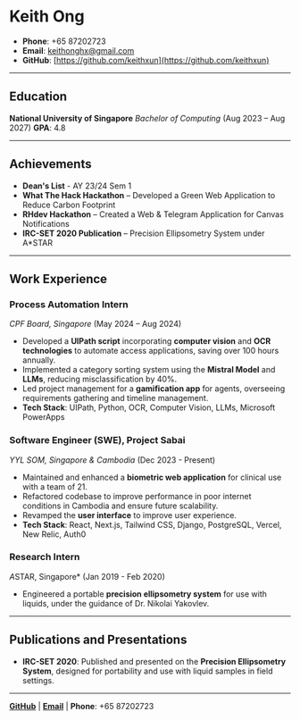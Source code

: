 # Keith Ong

- **Phone**: +65 87202723
- **Email**: [keithonghx@gmail.com](mailto:keithonghx@gmail.com)
- **GitHub**: [https://github.com/keithxun](https://github.com/keithxun)

---

## Education

**National University of Singapore**
_Bachelor of Computing_ (Aug 2023 – Aug 2027)
**GPA**: 4.8

---

## Achievements

- **Dean's List** - AY 23/24 Sem 1
- **What The Hack Hackathon** – Developed a Green Web Application to Reduce Carbon Footprint
- **RHdev Hackathon** – Created a Web & Telegram Application for Canvas Notifications
- **IRC-SET 2020 Publication** – Precision Ellipsometry System under A\*STAR

---

## Work Experience

### Process Automation Intern

_CPF Board, Singapore_ (May 2024 – Aug 2024)

- Developed a **UIPath script** incorporating **computer vision** and **OCR technologies** to automate access applications, saving over 100 hours annually.
- Implemented a category sorting system using the **Mistral Model** and **LLMs**, reducing misclassification by 40%.
- Led project management for a **gamification app** for agents, overseeing requirements gathering and timeline management.
- **Tech Stack**: UIPath, Python, OCR, Computer Vision, LLMs, Microsoft PowerApps

### Software Engineer (SWE), Project Sabai

_YYL SOM, Singapore & Cambodia_ (Dec 2023 - Present)

- Maintained and enhanced a **biometric web application** for clinical use with a team of 21.
- Refactored codebase to improve performance in poor internet conditions in Cambodia and ensure future scalability.
- Revamped the **user interface** to improve user experience.
- **Tech Stack**: React, Next.js, Tailwind CSS, Django, PostgreSQL, Vercel, New Relic, Auth0

### Research Intern

*A*STAR, Singapore\* (Jan 2019 - Feb 2020)

- Engineered a portable **precision ellipsometry system** for use with liquids, under the guidance of Dr. Nikolai Yakovlev.

---

## Publications and Presentations

- **IRC-SET 2020**: Published and presented on the **Precision Ellipsometry System**, designed for portability and use with liquid samples in field settings.

---

**[GitHub](https://github.com/keithxun)** | **[Email](mailto:keithonghx@gmail.com)** | **Phone**: +65 87202723
